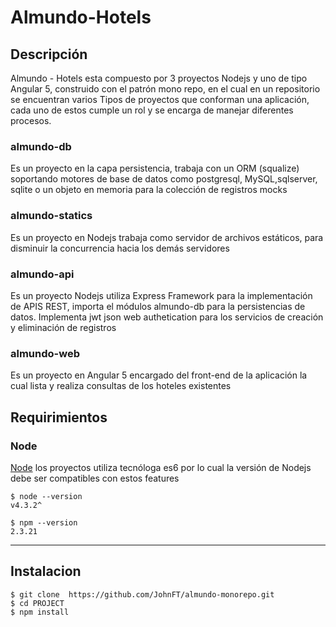 # Almundo-Hotels
## Descripción
Almundo - Hotels esta compuesto por 3 proyectos Nodejs y uno de tipo Angular 5, construido con el patrón mono repo, en el cual en un repositorio se encuentran varios Tipos de proyectos que conforman una aplicación, cada uno de estos cumple un rol y se encarga de manejar diferentes procesos.

### almundo-db 
Es un proyecto en la capa persistencia, trabaja con un ORM (squalize) soportando motores de base de datos como postgresql,
MySQL,sqlserver, sqlite  o un objeto en memoria para la colección de registros mocks

### almundo-statics 
Es un proyecto en Nodejs trabaja como servidor de archivos estáticos, para disminuir la concurrencia hacia los demás servidores

### almundo-api
Es un proyecto Nodejs utiliza Express Framework para la implementación de APIS REST, importa el módulos almundo-db para la 
persistencias de datos. Implementa jwt json web authetication para los servicios de creación y eliminación de registros

### almundo-web 
Es un proyecto en Angular 5 encargado del front-end de la aplicación la cual lista y realiza consultas de los hoteles existentes 

##
## Requirimientos

### Node

[Node](http://nodejs.org/)  los proyectos utiliza tecnóloga es6 por lo cual la versión de Nodejs debe ser compatibles con estos features 

    $ node --version
    v4.3.2^

    $ npm --version
    2.3.21
---

## Instalacion

    $ git clone  https://github.com/JohnFT/almundo-monorepo.git
    $ cd PROJECT
    $ npm install

